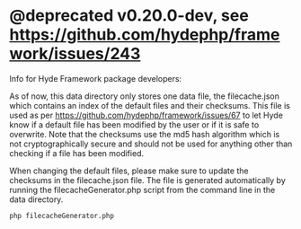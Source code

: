 # @deprecated v0.20.0-dev, see https://github.com/hydephp/framework/issues/243

Info for Hyde Framework package developers:

As of now, this data directory only stores one data file, the filecache.json which contains an index of the default files and their checksums. This file is used as per https://github.com/hydephp/framework/issues/67 to let Hyde know if a default file has been modified by the user or if it is safe to overwrite. Note that the checksums use the md5 hash algorithm which is not cryptographically secure and should not be used for anything other than checking if a file has been modified.

When changing the default files, please make sure to update the checksums in the filecache.json file.
The file is generated automatically by running the filecacheGenerator.php script from the command line in the data directory.

```bash
php filecacheGenerator.php
```